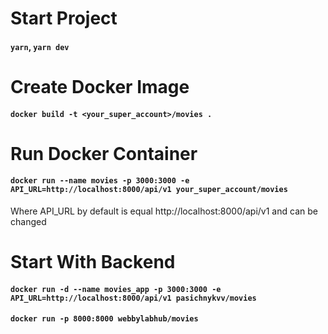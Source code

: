 # Start Project

#### `yarn`, `yarn dev`

# Create Docker Image

#### `docker build -t <your_super_account>/movies .`

# Run Docker Container

#### `docker run --name movies -p 3000:3000 -e API_URL=http://localhost:8000/api/v1 your_super_account/movies`

Where API_URL by default is equal http://localhost:8000/api/v1 and can be changed

# Start With Backend

#### `docker run -d --name movies_app -p 3000:3000 -e API_URL=http://localhost:8000/api/v1 pasichnykvv/movies`

#### `docker run -p 8000:8000 webbylabhub/movies`
